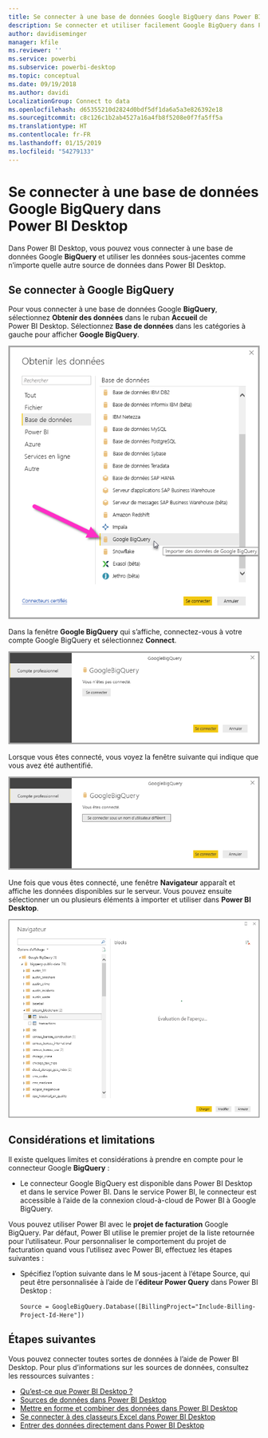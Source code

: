 ```yaml
---
title: Se connecter à une base de données Google BigQuery dans Power BI Desktop
description: Se connecter et utiliser facilement Google BigQuery dans Power BI Desktop
author: davidiseminger
manager: kfile
ms.reviewer: ''
ms.service: powerbi
ms.subservice: powerbi-desktop
ms.topic: conceptual
ms.date: 09/19/2018
ms.author: davidi
LocalizationGroup: Connect to data
ms.openlocfilehash: d65355210d2824d0bdf5df1da6a5a3e826392e18
ms.sourcegitcommit: c8c126c1b2ab4527a16a4fb8f5208e0f7fa5ff5a
ms.translationtype: HT
ms.contentlocale: fr-FR
ms.lasthandoff: 01/15/2019
ms.locfileid: "54279133"
---
```

# <a name="connect-to-a-google-bigquery-database-in-power-bi-desktop"></a>Se connecter à une base de données Google BigQuery dans Power BI Desktop
Dans Power BI Desktop, vous pouvez vous connecter à une base de données Google **BigQuery** et utiliser les données sous-jacentes comme n’importe quelle autre source de données dans Power BI Desktop.

## <a name="connect-to-google-bigquery"></a>Se connecter à Google BigQuery
Pour vous connecter à une base de données Google **BigQuery**, sélectionnez **Obtenir des données** dans le ruban **Accueil** de Power BI Desktop. Sélectionnez **Base de données** dans les catégories à gauche pour afficher **Google BigQuery**.

![Obtenir la boîte de dialogue de données pour Google BigQuery](media/desktop-connect-bigquery/connect_bigquery_01.png)

Dans la fenêtre **Google BigQuery** qui s’affiche, connectez-vous à votre compte Google BigQuery et sélectionnez **Connect**.

![Se connecter à Google BigQuery](media/desktop-connect-bigquery/connect_bigquery_02.png)

Lorsque vous êtes connecté, vous voyez la fenêtre suivante qui indique que vous avez été authentifié. 

![Connecté à Google](media/desktop-connect-bigquery/connect_bigquery_02b.png)

Une fois que vous êtes connecté, une fenêtre **Navigateur** apparaît et affiche les données disponibles sur le serveur. Vous pouvez ensuite sélectionner un ou plusieurs éléments à importer et utiliser dans **Power BI Desktop**.

![Données de Google BigQuery](media/desktop-connect-bigquery/connect_bigquery_03.png)

## <a name="considerations-and-limitations"></a>Considérations et limitations
Il existe quelques limites et considérations à prendre en compte pour le connecteur Google **BigQuery** :

* Le connecteur Google BigQuery est disponible dans Power BI Desktop et dans le service Power BI. Dans le service Power BI, le connecteur est accessible à l’aide de la connexion cloud-à-cloud de Power BI à Google BigQuery.

Vous pouvez utiliser Power BI avec le **projet de facturation** Google BigQuery. Par défaut, Power BI utilise le premier projet de la liste retournée pour l’utilisateur. Pour personnaliser le comportement du projet de facturation quand vous l’utilisez avec Power BI, effectuez les étapes suivantes :

 * Spécifiez l’option suivante dans le M sous-jacent à l’étape Source, qui peut être personnalisée à l’aide de l’**éditeur Power Query** dans Power BI Desktop :

    ```Source = GoogleBigQuery.Database([BillingProject="Include-Billing-Project-Id-Here"])```

## <a name="next-steps"></a>Étapes suivantes
Vous pouvez connecter toutes sortes de données à l’aide de Power BI Desktop. Pour plus d’informations sur les sources de données, consultez les ressources suivantes :

* [Qu’est-ce que Power BI Desktop ?](desktop-what-is-desktop.md)
* [Sources de données dans Power BI Desktop](desktop-data-sources.md)
* [Mettre en forme et combiner des données dans Power BI Desktop](desktop-shape-and-combine-data.md)
* [Se connecter à des classeurs Excel dans Power BI Desktop](desktop-connect-excel.md)   
* [Entrer des données directement dans Power BI Desktop](desktop-enter-data-directly-into-desktop.md)   

